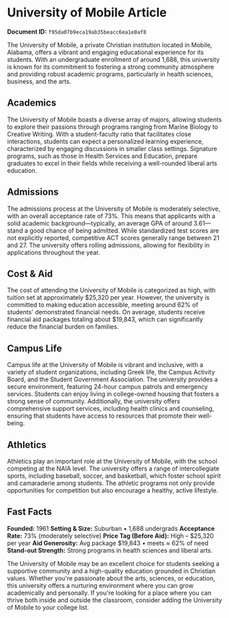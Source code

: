 # University of Mobile Article

**Document ID:** `f95da07b9eca19ab35beacc6ea1e0af8`

The University of Mobile, a private Christian institution located in Mobile, Alabama, offers a vibrant and engaging educational experience for its students. With an undergraduate enrollment of around 1,688, this university is known for its commitment to fostering a strong community atmosphere and providing robust academic programs, particularly in health sciences, business, and the arts.

## Academics
The University of Mobile boasts a diverse array of majors, allowing students to explore their passions through programs ranging from Marine Biology to Creative Writing. With a student-faculty ratio that facilitates close interactions, students can expect a personalized learning experience, characterized by engaging discussions in smaller class settings. Signature programs, such as those in Health Services and Education, prepare graduates to excel in their fields while receiving a well-rounded liberal arts education.

## Admissions
The admissions process at the University of Mobile is moderately selective, with an overall acceptance rate of 73%. This means that applicants with a solid academic background—typically, an average GPA of around 3.61—stand a good chance of being admitted. While standardized test scores are not explicitly reported, competitive ACT scores generally range between 21 and 27. The university offers rolling admissions, allowing for flexibility in applications throughout the year.

## Cost & Aid
The cost of attending the University of Mobile is categorized as high, with tuition set at approximately $25,320 per year. However, the university is committed to making education accessible, meeting around 62% of students' demonstrated financial needs. On average, students receive financial aid packages totaling about $19,843, which can significantly reduce the financial burden on families.

## Campus Life
Campus life at the University of Mobile is vibrant and inclusive, with a variety of student organizations, including Greek life, the Campus Activity Board, and the Student Government Association. The university provides a secure environment, featuring 24-hour campus patrols and emergency services. Students can enjoy living in college-owned housing that fosters a strong sense of community. Additionally, the university offers comprehensive support services, including health clinics and counseling, ensuring that students have access to resources that promote their well-being.

## Athletics
Athletics play an important role at the University of Mobile, with the school competing at the NAIA level. The university offers a range of intercollegiate sports, including baseball, soccer, and basketball, which foster school spirit and camaraderie among students. The athletic programs not only provide opportunities for competition but also encourage a healthy, active lifestyle.

## Fast Facts
**Founded:** 1961
**Setting & Size:** Suburban • 1,688 undergrads
**Acceptance Rate:** 73% (moderately selective)
**Price Tag (Before Aid):** High – $25,320 per year
**Aid Generosity:** Avg package $19,843 • meets ≈ 62% of need
**Stand-out Strength:** Strong programs in health sciences and liberal arts.

The University of Mobile may be an excellent choice for students seeking a supportive community and a high-quality education grounded in Christian values. Whether you're passionate about the arts, sciences, or education, this university offers a nurturing environment where you can grow academically and personally. If you're looking for a place where you can thrive both inside and outside the classroom, consider adding the University of Mobile to your college list.
